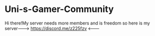 # Uni-s-Gamer-Community
Hi there!My server needs more members and is freedom so here is my server---> https://discord.me/z225fzv &lt;---
